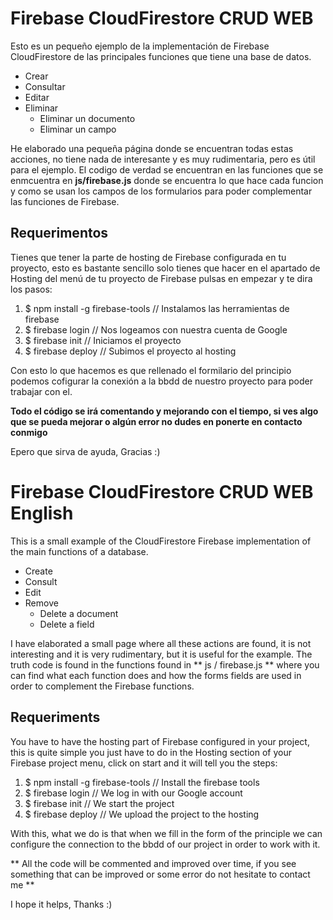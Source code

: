 # Firebase CloudFirestore CRUD WEB

Esto es un pequeño ejemplo de la implementación de Firebase CloudFirestore de las principales funciones que tiene una base de datos.

* Crear
* Consultar
* Editar
* Eliminar
    * Eliminar un documento
    * Eliminar un campo

He elaborado una pequeña página donde se encuentran todas estas acciones, no tiene nada de interesante y es muy rudimentaria, pero es útil para el ejemplo.
El codigo de verdad se encuentran en las funciones que se enmcuentra en **js/firebase.js** donde se encuentra lo que hace cada funcion y como se usan los campos de los formularios para poder complementar las funciones de Firebase.


## Requerimentos

Tienes que tener la parte de hosting de Firebase configurada en tu proyecto, esto es bastante sencillo solo tienes que hacer en el apartado de Hosting del menú de tu proyecto de Firebase pulsas en empezar y te dira los pasos:

1. $ npm install -g firebase-tools // Instalamos las herramientas de firebase
2. $ firebase login // Nos logeamos con nuestra cuenta de Google
3. $ firebase init  // Iniciamos el proyecto
4. $ firebase deploy // Subimos el proyecto al hosting


Con esto lo que hacemos es que rellenado el formilario del principio podemos cofigurar la conexión a la bbdd de nuestro proyecto para poder trabajar con el.


**Todo el código se irá comentando y mejorando con el tiempo, si ves algo que se pueda mejorar o algún error no dudes en ponerte en contacto conmigo**

Epero que sirva de ayuda, Gracias :)

# Firebase CloudFirestore CRUD WEB English

This is a small example of the CloudFirestore Firebase implementation of the main functions of a database.

* Create
* Consult
* Edit
* Remove
    * Delete a document
    * Delete a field

I have elaborated a small page where all these actions are found, it is not interesting and it is very rudimentary, but it is useful for the example.
The truth code is found in the functions found in ** js / firebase.js ** where you can find what each function does and how the forms fields are used in order to complement the Firebase functions.


## Requeriments

You have to have the hosting part of Firebase configured in your project, this is quite simple you just have to do in the Hosting section of your Firebase project menu, click on start and it will tell you the steps:

1. $ npm install -g firebase-tools // Install the firebase tools
2. $ firebase login // We log in with our Google account
3. $ firebase init // We start the project
4. $ firebase deploy // We upload the project to the hosting


With this, what we do is that when we fill in the form of the principle we can configure the connection to the bbdd of our project in order to work with it.


** All the code will be commented and improved over time, if you see something that can be improved or some error do not hesitate to contact me **

I hope it helps, Thanks :)
